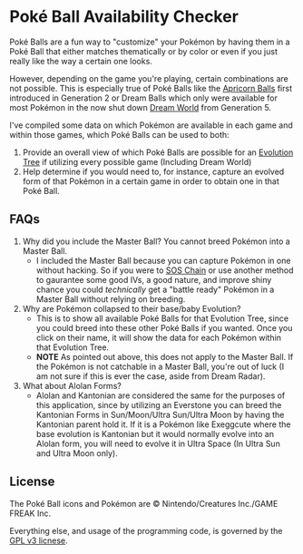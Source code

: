 # Poké Ball Availability Checker

Poké Balls are a fun way to "customize" your Pokémon by having them in a Poké Ball that either matches thematically or by color or even if you just really like the way a certain one looks.

However, depending on the game you're playing, certain combinations are not possible. This is especially true of Poké Balls like the [Apricorn Balls](https://bulbapedia.bulbagarden.net/wiki/Apricorn) first introduced in Generation 2 or Dream Balls which only were available for most Pokémon in the now shut down [Dream World](https://bulbapedia.bulbagarden.net/wiki/Pokémon_Dream_World) from Generation 5.

I've compiled some data on which Pokémon are available in each game and within those games, which Poké Balls can be used to both:

1. Provide an overall view of which Poké Balls are possible for an [Evolution Tree](https://bulbapedia.bulbagarden.net/wiki/List_of_Pokémon_by_evolution_family#Alola-based_evolution_families) if utilizing every possible game (Including Dream World)
2. Help determine if you would need to, for instance, capture an evolved form of that Pokémon in a certain game in order to obtain one in that Poké Ball.

## FAQs
1. Why did you include the Master Ball? You cannot breed Pokémon into a Master Ball.
    - I included the Master Ball because you can capture Pokémon in one without hacking. So if you were to [SOS Chain](https://bulbapedia.bulbagarden.net/wiki/SOS_Battle#Other_wild_Pok.C3.A9mon) or use another method to gaurantee some good IVs, a good nature, and improve shiny chance you could _technically_ get a "battle ready" Pokémon in a Master Ball without relying on breeding.
2. Why are Pokémon collapsed to their base/baby Evolution?
    - This is to show all available Poké Balls for that Evolution Tree, since you could breed into these other Poké Balls if you wanted. Once you click on their name, it will show the data for each Pokémon within that Evolution Tree.
    - **NOTE** As pointed out above, this does not apply to the Master Ball. If the Pokémon is not catchable in a Master Ball, you're out of luck (I am not sure if this is ever the case, aside from Dream Radar).
3. What about Alolan Forms?
    - Alolan and Kantonian are considered the same for the purposes of this application, since by utilizing an Everstone you can breed the Kantonian Forms in Sun/Moon/Ultra Sun/Ultra Moon by having the Kantonian parent hold it. If it is a Pokémon like Exeggcute where the base evolution is Kantonian but it would normally evolve into an Alolan form, you will need to evolve it in Ultra Space (In Ultra Sun and Ultra Moon only). 

## License

The Poké Ball icons and Pokémon are © Nintendo/Creatures Inc./GAME FREAK Inc.

Everything else, and usage of the programming code, is governed by the [GPL v3 licnese](https://www.gnu.org/licenses/gpl-3.0.en.html).
